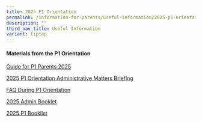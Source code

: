 ```yaml
---
title: 2025 P1 Orientation
permalink: /information-for-parents/useful-information/2025-p1-orientation/
description: ""
third_nav_title: Useful Information
variant: tiptap
---
```

<h4><strong>Materials from the P1 Orientation</strong></h4>
<p><a href="https://go.gov.sg/guide-for-p1-parents" rel="noopener nofollow" target="_blank">Guide for P1 Parents 2025</a>
</p>
<p><a href="https://go.gov.sg/p1-orientation-admin-briefing-slide" rel="noopener nofollow" target="_blank">2025 P1 Orientation Administrative Matters Briefing</a>
</p>
<p><a href="https://go.gov.sg/faq-during-p1-orientation" rel="noopener nofollow" target="_blank">FAQ During P1 Orientation</a>
</p>
<p><a href="https://go.gov.sg/2025-admin-booklet" rel="noopener nofollow" target="_blank">2025 Admin Booklet</a>
</p>
<p><a href="https://go.gov.sg/czps-p1-booklist" rel="noopener nofollow" target="_blank">2025 P1 Booklist</a>
</p>
<p></p>